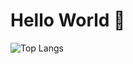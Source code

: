 # Hello World 👋

![Top Langs](https://github-readme-stats.vercel.app/api/top-langs/?username=ant1oine&layout=compact&hide_title=True)








